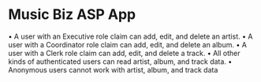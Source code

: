 # Music Biz ASP App


• A user with an Executive role claim can add, edit, and delete an artist.
• A user with a Coordinator role claim can add, edit, and delete an album.
• A user with a Clerk role claim can add, edit, and delete a track.
• All other kinds of authenticated users can read artist, album, and track data.
• Anonymous users cannot work with artist, album, and track data
